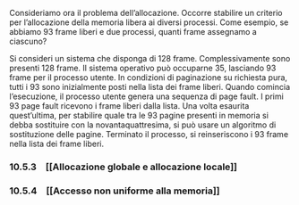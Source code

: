 Consideriamo ora il problema dell’allocazione. Occorre stabilire un criterio per l’allocazione della memoria libera ai diversi processi. Come esempio, se abbiamo 93 frame liberi e due processi, quanti frame assegnamo a ciascuno?

Si consideri un sistema che disponga di 128 frame. 
Complessivamente sono presenti 128 frame. Il sistema operativo può occuparne 35, lasciando 93 frame per il processo utente. 
In condizioni di paginazione su richiesta pura, tutti i 93 sono inizialmente posti nella lista dei frame liberi. Quando comincia l’esecuzione, il processo utente genera una sequenza di page fault. I primi 93 page fault ricevono i frame liberi dalla lista. 
Una volta esaurita quest’ultima, per stabilire quale tra le 93 pagine presenti in memoria si debba sostituire con la novantaquattresima, si può usare un algoritmo di sostituzione delle pagine. Terminato il processo, si reinseriscono i 93 frame nella lista dei frame liberi.

### 10.5.3 [[Allocazione globale e allocazione locale]]
### 10.5.4 [[Accesso non uniforme alla memoria]]